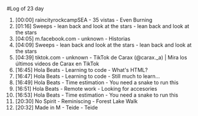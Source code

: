 #Log of 23 day

1. [00:00] raincityrockcampSEA - 35 vistas - Even Burning
1. [01:16] Sweeps - lean back and look at the stars - lean back and look at the stars
1. [04:05] m.facebook.com - unknown - Historias
1. [04:09] Sweeps - lean back and look at the stars - lean back and look at the stars
1. [04:39] tiktok.com - unknown - TikTok de Carax (@carax._a) | Mira los últimos videos de Carax en TikTok
1. [16:45] Hola Beats - Learning to code - What's HTML?
1. [16:47] Hola Beats - Learning to code - Still much to learn...
1. [16:49] Hola Beats - Time estimation - You need a snake to run this
1. [16:51] Hola Beats - Remote work - Looking for accesories
1. [16:53] Hola Beats - Time estimation - You need a snake to run this
1. [20:30] No Spirit - Reminiscing - Forest Lake Walk
1. [20:32] Made in M - Teide - Teide
